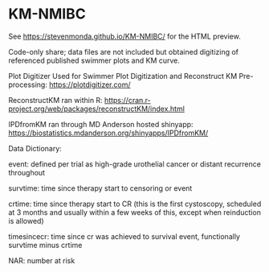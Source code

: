 # KM-NMIBC
See https://stevenmonda.github.io/KM-NMIBC/ for the HTML preview.

Code-only share; data files are not included but obtained digitizing of referenced published swimmer plots and KM curve.

Plot Digitizer Used for Swimmer Plot Digitization and Reconstruct KM Pre-processing: https://plotdigitizer.com/

ReconstructKM ran within R: https://cran.r-project.org/web/packages/reconstructKM/index.html

IPDfromKM ran through MD Anderson hosted shinyapp: https://biostatistics.mdanderson.org/shinyapps/IPDfromKM/

Data Dictionary: 

event: defined per trial as high-grade urothelial cancer or distant recurrence throughout

survtime: time since therapy start to censoring or event 

crtime: time since therapy start to CR (this is the first cystoscopy, scheduled at 3 months and usually within a few weeks of this, except when reinduction is allowed)

timesincecr: time since cr was achieved to survival event, functionally survtime minus crtime

NAR: number at risk
